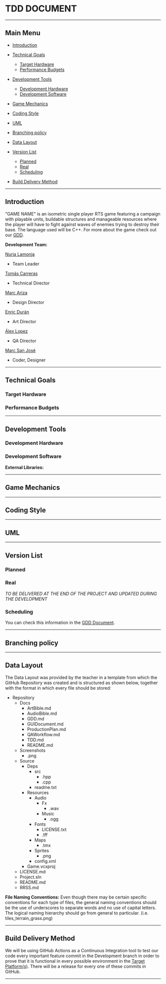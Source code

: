 # TDD DOCUMENT


***


## Main Menu

+ [Introduction](https://github.com/Needlesslord/BrainDeadStudios/blob/master/Docs/TDD.md#introduction)

+ [Technical Goals](https://github.com/Needlesslord/BrainDeadStudios/blob/master/Docs/TDD.md#technical-goals)
  - [Target Hardware](https://github.com/Needlesslord/BrainDeadStudios/blob/master/Docs/TDD.md#target-hardware)
  - [Performance Budgets](https://github.com/Needlesslord/BrainDeadStudios/blob/master/Docs/TDD.md#performance-budgets)

+ [Development Tools](https://github.com/Needlesslord/BrainDeadStudios/blob/master/Docs/TDD.md#development-tools)
  - [Development Hardware](https://github.com/Needlesslord/BrainDeadStudios/blob/master/Docs/TDD.md#development-hardware)
  - [Development Software](https://github.com/Needlesslord/BrainDeadStudios/blob/master/Docs/TDD.md#development-software)
  
+ [Game Mechanics](https://github.com/Needlesslord/BrainDeadStudios/blob/master/Docs/TDD.md#game-mechanics)

+ [Coding Style](https://github.com/Needlesslord/BrainDeadStudios/blob/master/Docs/TDD.md#coding-style)

+ [UML](https://github.com/Needlesslord/BrainDeadStudios/blob/master/Docs/TDD.md#uml)

+ [Branching policy](https://github.com/Needlesslord/BrainDeadStudios/blob/master/Docs/TDD.md#branching-policy)
  
+ [Data Layout]()

+ [Version List](https://github.com/Needlesslord/BrainDeadStudios/blob/master/Docs/TDD.md#version-list)
  - [Planned](https://github.com/Needlesslord/BrainDeadStudios/blob/master/Docs/TDD.md#planned)
  - [Real](https://github.com/Needlesslord/BrainDeadStudios/blob/master/Docs/TDD.md#real)
  - [Scheduling]()

+ [Build Delivery Method](https://github.com/Needlesslord/BrainDeadStudios/blob/master/Docs/TDD.md#build-delivery-method)


***

## Introduction

"GAME NAME" is an isometric single player RTS game featuring a campaign with playable units, buildable structures and manageable resources where the player will have to fight against waves of enemies trying to destroy their base. The language used will be C++. For more about the game check out our [GDD](GDD.md).

**Development Team:**

[Nuria Lamonja](https://github.com/Needlesslord)
+ Team Leader

[Tomás Carreras](https://github.com/tomascarreras1000)
+ Technical Director

[Marc Ariza](https://github.com/MarcArizaAlborni)
+ Design Director

[Enric Durán](https://github.com/EnricGDV)
+ Art Director

[Álex Lopez](https://github.com/AlexLA99)
+ QA Director

[Marc San José]()
+ Coder, Designer

***


## Technical Goals


### Target Hardware


### Performance Budgets


***


## Development Tools


### Development Hardware


### Development Software

**External Libraries:**

***


## Game Mechanics


***


## Coding Style


***


## UML


***


## Version List


### Planned


### Real
  
*TO BE DELIVERED AT THE END OF THE PROJECT AND UPDATED DURING THE DEVELOPMENT*

### Scheduling

You can check this information in the [GDD Document](https://github.com/Needlesslord/BrainDeadStudios/blob/master/Docs/GDD.md).


***


## Branching policy


***


## Data Layout

The Data Layout was provided by the teacher in a template from which the GitHub Repository was created and is structured as shown below, together with the format in which every file should be stored:

+ Repository
  + Docs
      + ArtBible.md
      + AudioBible.md
      + GDD.md
      + GUIDocument.md
      + ProductionPlan.md
      + QAWorkflow.md
      + TDD.md
      + README.md
  + Screenshots
    + .png
  + Source
    + Deps
      + src
        + .hpp
        + .cpp
      + readme.txt
    + Resources
      + Audio
        + Fx
          + .wav
        + Music
          + .ogg
      + Fonts
        + LICENSE.txt
        + .tff
      + Maps
        + .tmx
      + Sprites
        + .png
      + config.xml
    + Game.vcxproj
  + LICENSE.md
  + Project.sln
  + README.md
  + RRSS.md
  
**File Naming Conventions:**
Even though there may be certain specific conventions for each type of files, the general naming conventions should be the use of     underscores to separate words and no use of capital letters. The logical naming hierarchy should go from general to particular. (i.e. tiles_terrain_grass.png)

***


## Build Delivery Method

We will be using GitHub Actions as a Continuous Integration tool to test our code every important feature commit in the Development branch in order to prove that it is functional in every possible environment in the [Target Platform(s)](TDD.md/#Target-Hardware). There will be a release for every one of these commits in GitHub.

***
